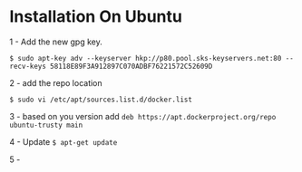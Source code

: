 # Installation On Ubuntu

1 - Add the new gpg key.


    $ sudo apt-key adv --keyserver hkp://p80.pool.sks-keyservers.net:80 --recv-keys 58118E89F3A912897C070ADBF76221572C52609D
2 - add the repo location

    $ sudo vi /etc/apt/sources.list.d/docker.list
    
3 - based on you version add ```deb https://apt.dockerproject.org/repo ubuntu-trusty main```

4 - Update ```$ apt-get update```

5 - 